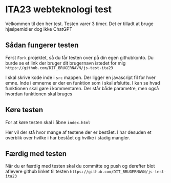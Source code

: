 # ITA23 webteknologi test

Velkommen til den her test. Testen varer 3 timer. Det er tilladt at
bruge hjælpemidler dog ikke ChatGPT

## Sådan fungerer testen

Først `Fork` projektet, så du får testen over på din egen githubkonto.
Du burde se et link der bruger dit brugernavn istedet for
mig `https://github.com/DIT_BRUGERNAVN/js-test-ita23`

I skal skrive kode inde i `src` mappen. Der ligger en javascript fil
for hver emne. Inde i emnerne er der en funktion som i skal afslutte.
I kan se hvad funktionen skal gøre i kommentaren. Der står både
parametre, men også hvordan funktionen skal bruges

## Køre testen

For at køre testen skal i åbne `index.html`

Her vil der stå hvor mange af testene der er bestået. I har desuden et
overblik over hvilke i har bestået og hvilke i stadig mangler.

## Færdig med testen

Når du er færdig med testen skal du committe og push og derefter blot
aflevere github linket til
testen `https://github.com/DIT_BRUGERNAVN/js-test-ita23`